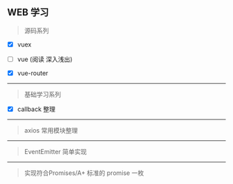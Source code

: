 ## WEB 学习  


> 源码系列
- [x] vuex
- [ ] vue (阅读 深入浅出)
- [x] vue-router


---
> 基础学习系列
- [x] callback 整理


---
> axios 常用模块整理

---
> EventEmitter 简单实现

---
> 实现符合Promises/A+ 标准的 promise 一枚 